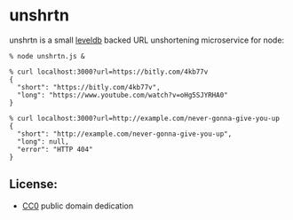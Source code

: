 # unshrtn

unshrtn is a small [leveldb][1] backed URL unshortening microservice for node:

    % node unshrtn.js &

    % curl localhost:3000?url=https://bitly.com/4kb77v
    {
      "short": "https://bitly.com/4kb77v",
      "long": "https://www.youtube.com/watch?v=oHg5SJYRHA0"
    }

    % curl localhost:3000?url=http://example.com/never-gonna-give-you-up
    {
      "short": "http://example.com/never-gonna-give-you-up",
      "long": null,
      "error": "HTTP 404"
    }

## License:

* [CC0](LICENSE) public domain dedication


[1]: https://code.google.com/p/leveldb/


